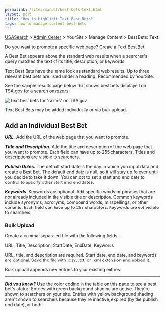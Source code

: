 ```yaml
---
permalink: /sites/manual/best-bets-text.html
layout: post
title: "How to Highlight Text Best Bets"
tags: how-to manage-content best-bets
---
```

[USASearch](http://usasearch.howto.gov) > [Admin Center](https://search.usa.gov/sites) > YourSite > Manage Content > Best Bets: Text

Do you want to promote a specific web page? Create a Text Best Bet. 

A Best Bet appears above the standard web results when a searcher's query matches the text of its title, description, or keywords.

Text Best Bets have the same look as standard web results. Up to three relevant best bets are listed under a heading, Recommended by YourSite.

See the sample results page below that shows best bets displayed on TSA.gov for a search on *[razors](http://search.usa.gov/search?query=razors&affiliate=tsa.gov)*.

![Text best bets for 'razors' on TSA.gov](https://9fddeb862c037f6d2190-f1564c64756a8cfee25b6b19953b1d23.ssl.cf2.rackcdn.com/best-bets-text.png)

Text Best Bets may be added individually or via bulk upload. 

## Add an Individual Best Bet

***URL.*** Add the URL of the web page that you want to promote.

***Title and Description.*** Add the title and description of the web page that you want to promote. Each field can have up to 255 characters. Titles and descriptions are visible to searchers.

***Publish Dates.*** The default start date is the day in which you input data and create a Best Bet. The default end date is null, so it will stay up forever until you decide to take it down. You can opt to set a start and end date to control to specify other start and end dates. 

***Keywords.*** Keywords are optional. Add specific words or phrases that are *not* already included in the visible title or description. Common keywords include synonyms, acronyms, compound words, misspellings, or other variants. Each field can have up to 255 characters. Keywords are *not* visible to searchers.

### Bulk Upload

Create a comma-separated file with the following fields.

URL, Title,  Description, StartDate, EndDate, Keywords

URL, title, and description are required. Start date, end date, and keywords are optional. Save the file with .csv, .txt, or .xml extension and upload it.
<!--START UPDATE-->
Bulk upload appends new entries to your existing entries.
<!--END UPDATE-->

--- 

***Did you know?*** Use the color coding in the table on this page to see a best bet's status. Entries with green background shading are active. They're shown to searchers on your site. Entries with yellow background shading aren't shown to searchers because they're inactive, expired (by the publish end date), or both.